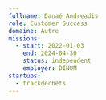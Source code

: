 ```yaml
---
fullname: Danaé Andreadis
role: Customer Success
domaine: Autre
missions:
  - start: 2022-01-03
    end: 2024-04-30
    status: independent
    employer: DINUM
startups:
  - trackdechets
---
```


